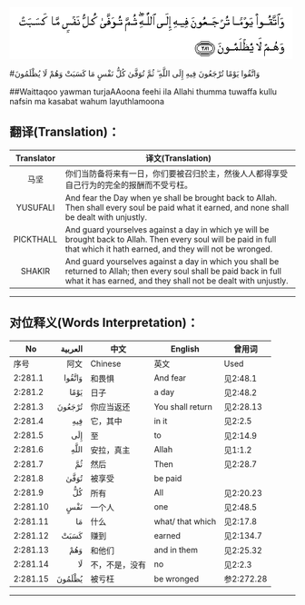 ![002:281](images/002_281.gif)

#وَاتَّقُوا يَوْمًا تُرْجَعُونَ فِيهِ إِلَى اللَّهِ ۖ ثُمَّ تُوَفَّىٰ كُلُّ نَفْسٍ مَا كَسَبَتْ وَهُمْ لَا يُظْلَمُونَ 

##Waittaqoo yawman turjaAAoona feehi ila Allahi thumma tuwaffa kullu nafsin ma kasabat wahum layuthlamoona 

## 翻译(Translation)：

| Translator | 译文(Translation)                                            |
| :--------: | ------------------------------------------------------------ |
|    马坚    | 你们当防备将来有一日，你们要被召归於主，然後人人都得享受自己行为的完全的报酬而不受亏枉。 |
|  YUSUFALI  | And fear the Day when ye shall be brought back to Allah. Then shall every soul be paid what it earned, and none shall be dealt with unjustly. |
| PICKTHALL  | And guard yourselves against a day in which ye will be brought back to Allah. Then every soul will be paid in full that which it hath earned, and they will not be wronged. |
|   SHAKIR   | And guard yourselves against a day in which you shall be returned to Allah; then every soul shall be paid back in full what it has earned, and they shall not be dealt with unjustly. |

---

## 对位释义(Words Interpretation)：

| No   | العربية | 中文    | English | 曾用词 |
| ---- | ------: | ------- | ------- | ------ |
| 序号 |    阿文 | Chinese | 英文    | Used   |
| 2:281.1  | وَاتَّقُوا | 和畏惧         | And fear         | 见2:48.1   |
| 2:281.2  | يَوْمًا   | 日子           | a day            | 见2:48.2   |
| 2:281.3  | تُرْجَعُونَ | 你应当返还     | You shall return | 见2:28.13  |
| 2:281.4  | فِيهِ    | 它，其中       | in it            | 见2:2.5    |
| 2:281.5  | إِلَى    | 至             | to               | 见2:14.9   |
| 2:281.6  | اللَّهِ   | 安拉，真主     | Allah            | 见1:1.2    |
| 2:281.7  | ثُمَّ     | 然后           | Then             | 见2:28.7   |
| 2:281.8  | تُوَفَّىٰ   | 被享受         | be paid          |            |
| 2:281.9  | كُلُّ     | 所有           | All              | 见2:20.23  |
| 2:281.10 | نَفْسٍ    | 一个人         | one              | 见2:48.5   |
| 2:281.11 | مَا     | 什么           | what/ that which | 见2:17.8   |
| 2:281.12 | كَسَبَتْ   | 赚到           | earned           | 见2:134.7  |
| 2:281.13 | وَهُمْ    | 和他们         | and in them      | 见2:25.32  |
| 2:281.14 | لَا     | 不，不是，没有 | no               | 见2:2.3    |
| 2:281.15 | يُظْلَمُونَ | 被亏枉         | be wronged       | 参2:272.28 |

---
